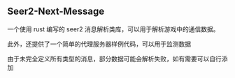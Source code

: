 ## Seer2-Next-Message

一个使用 rust 编写的 seer2 消息解析类库，可以用于解析游戏中的通信数据。

此外，还提供了一个简单的代理服务器样例代码，可以用于监测数据

由于未完全定义所有类型的消息，部分数据可能会解析失败，如有需要可以自行添加
